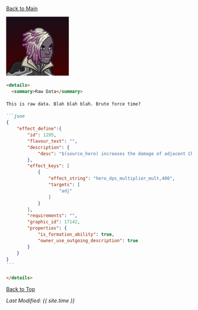[Back to Main](index.md)

![Profile Picture](images/portrait_fen.png)

````markdown
<details>
  <summary>Raw Data</summary>

This is raw data. Blah blah blah. Brute force time?

```json
{
    "effect_define":{
        "id": 1295,
        "flavour_text": "",
        "description": {
            "desc": "$(source_hero) increases the damage of adjacent Champions by $(amount)%."
        },
        "effect_keys": [
            {
                "effect_string": "hero_dps_multiplier_mult,400",
                "targets": [
                    "adj"
                ]
            }
        ],
        "requirements": "",
        "graphic_id": 17142,
        "properties": {
            "is_formation_ability": true,
            "owner_use_outgoing_description": true
        }
    }
}
```

</details>
````

[Back to Top](#top)

*Last Modified: {{ site.time }}*